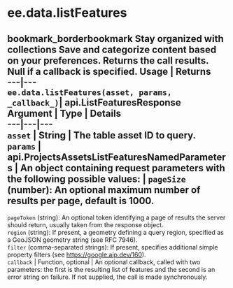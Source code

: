  
#  ee.data.listFeatures
bookmark_borderbookmark Stay organized with collections  Save and categorize content based on your preferences.
Returns the call results. Null if a callback is specified.
Usage | Returns  
---|---  
`ee.data.listFeatures(asset, params, _callback_)`|  api.ListFeaturesResponse  
Argument | Type | Details  
---|---|---  
`asset` | String | The table asset ID to query.  
`params` | api.ProjectsAssetsListFeaturesNamedParameters | An object containing request parameters with the following possible values:  |  ` pageSize ` (number): An optional maximum number of results per page, default is 1000.  
---  
` pageToken ` (string): An optional token identifying a page of results the server should return, usually taken from the response object.  
` region ` (string): If present, a geometry defining a query region, specified as a GeoJSON geometry string (see RFC 7946).  
` filter ` (comma-separated strings): If present, specifies additional simple property filters (see https://google.aip.dev/160).  
`callback` | Function, optional | An optional callback, called with two parameters: the first is the resulting list of features and the second is an error string on failure. If not supplied, the call is made synchronously.  
